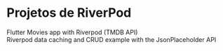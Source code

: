 # Projetos de RiverPod

Flutter Movies app with Riverpod (TMDB API) <br/>
Riverpod data caching and CRUD example with the JsonPlaceholder API
